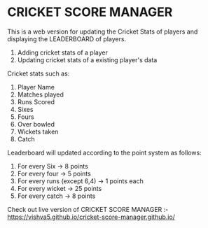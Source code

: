 # CRICKET SCORE MANAGER

This is a web version for updating the Cricket Stats of players and displaying the LEADERBOARD of players.
1. Adding cricket stats of a player 
2. Updating cricket stats of a existing player's data

Cricket stats such as:
1. Player Name
2. Matches played
3. Runs Scored
4. Sixes
5. Fours
6. Over bowled
7. Wickets taken
8. Catch

Leaderboard will updated according to the point system as follows:
1. For every Six  -> 8 points
2. For every four -> 5 points
3. For every runs (except 6,4)   -> 1 points each
4. For every wicket -> 25 points
5. For every catch -> 8 points 


Check out live version of CRICKET SCORE MANAGER :-
https://vishva5.github.io/cricket-score-manager.github.io/
